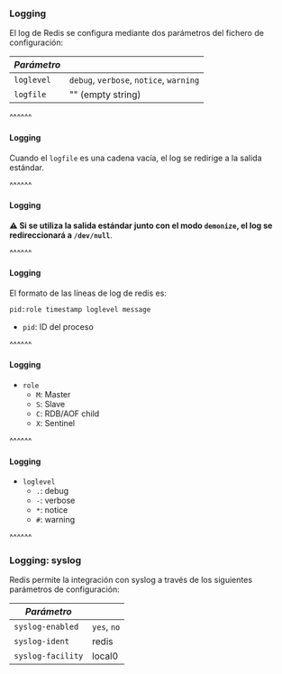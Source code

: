 ### Logging

El log de Redis se configura mediante dos parámetros del fichero de configuración:

| *Parámetro*  | |
| --- | --- |
| `loglevel` | `debug`, `verbose`, `notice`, `warning` |
| `logfile` |  "" (empty string) |


^^^^^^

#### Logging

Cuando el `logfile` es una cadena vacía, el log se redirige a la salida estándar.


^^^^^^

#### Logging

**⚠️ Si se utiliza la salida estándar junto con el modo `demonize`, el log se redireccionará a
`/dev/null`**.

^^^^^^

#### Logging

El formato de las líneas de log de redis es:

```bash
pid:role timestamp loglevel message
```

* `pid`: ID del proceso

^^^^^^

#### Logging

* `role`
  * `M`: Master
  * `S`: Slave
  * `C`: RDB/AOF child
  * `X`: Sentinel
  
^^^^^^

#### Logging

* `loglevel`
  * `.`: debug
  * `-`: verbose
  * `*`: notice
  * `#`: warning
  
^^^^^^

### Logging: syslog

Redis permite la integración con syslog a través de los siguientes parámetros de configuración:


| *Parámetro*  | |
| --- | --- |
| `syslog-enabled` | `yes`, `no` |
| `syslog-ident` |  redis |
| `syslog-facility` | local0 |


